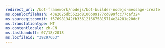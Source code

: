 ```yaml
---
redirect_url: /bot-framework/nodejs/bot-builder-nodejs-message-create
ms.openlocfilehash: 43e2025db5522d8106b09177cd899fcc77caf324
ms.sourcegitcommit: f576981342fb3361216675815714e24281e20ddf
ms.translationtype: HT
ms.contentlocale: zh-CN
ms.lasthandoff: 07/18/2018
ms.locfileid: "39297653"
---
```

